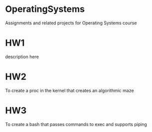 # OperatingSystems
Assignments and related projects for Operating Systems course

# HW1
description here

# HW2
To create a proc in the kernel that creates an algorithmic maze

# HW3
To create a bash that passes commands to exec and supports piping
